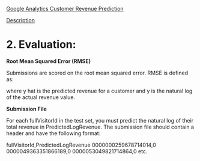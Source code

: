 [Google Analytics Customer Revenue Prediction](https://www.kaggle.com/c/google-analytics-customer-revenue-prediction)

[Description]('./image/Description.jpeg')



# **2. Evaluation:**

**Root Mean Squared Error (RMSE)**

Submissions are scored on the root mean squared error. RMSE is defined as:

where y hat is the predicted revenue for a customer and y is the natural log of the actual revenue value.

**Submission File**

For each fullVisitorId in the test set, you must predict the natural log of their total revenue in PredictedLogRevenue. The submission file should contain a header and have the following format:

fullVisitorId,PredictedLogRevenue
0000000259678714014,0
0000049363351866189,0
0000053049821714864,0
etc.

